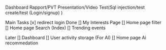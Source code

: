 Dashboard
Rapport/PVT
Presentation/Video
Test(Sql injection/test create/test (Login/signup)  )



Main Tasks
[x] redirect login Done
[]  My Interests Page
[]  Home page filter
[] Home page Search (Index)
[] Trending events
 


Later
[] Dashboard
[] User activity storage (For AI)
[] Home page Ai recommedation



